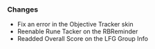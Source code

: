 ### Changes ###

  * Fix an error in the Objective Tracker skin
  * Reenable Rune Tacker on the RBReminder
  * Readded Overall Score on the LFG Group Info
